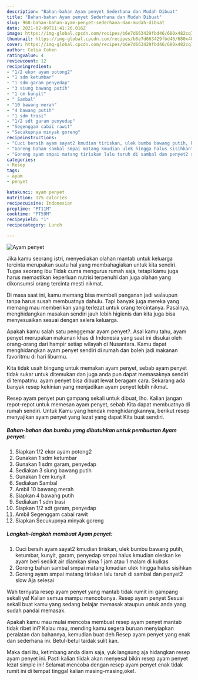 ```yaml
---
description: "Bahan-bahan Ayam penyet Sederhana dan Mudah Dibuat"
title: "Bahan-bahan Ayam penyet Sederhana dan Mudah Dibuat"
slug: 968-bahan-bahan-ayam-penyet-sederhana-dan-mudah-dibuat
date: 2021-02-09T11:41:26.016Z
image: https://img-global.cpcdn.com/recipes/b6e7d663429fbd46/680x482cq70/ayam-penyet-foto-resep-utama.jpg
thumbnail: https://img-global.cpcdn.com/recipes/b6e7d663429fbd46/680x482cq70/ayam-penyet-foto-resep-utama.jpg
cover: https://img-global.cpcdn.com/recipes/b6e7d663429fbd46/680x482cq70/ayam-penyet-foto-resep-utama.jpg
author: Celia Cohen
ratingvalue: 4
reviewcount: 12
recipeingredient:
- "1/2 ekor ayam potong2"
- "1 sdm ketumbar"
- "1 sdm garam penyedap"
- "3 siung bawang putih"
- "1 cm kunyit"
- " Sambal"
- "10 bawang merah"
- "4 bawang putih"
- "1 sdm trasi"
- "1/2 sdt garam penyedap"
- "Segenggam cabai rawit"
- "Secukupnya minyak goreng"
recipeinstructions:
- "Cuci bersih ayam sayat2 kmudian tiriskan, ulek bumbu bawang putih, ketumbar, kunyit, garam, penyedap smpai halus kmudian oleskan ke ayam beri sedikit air diamkan slma 1 jam atau 1 malam di kulkas"
- "Goreng bahan sambal smpai matang kmudian ulek hingga halus sisihkan"
- "Goreng ayam smpai matang tiriskan lalu taruh di sambal dan penyet2 slow Aja selesai"
categories:
- Resep
tags:
- ayam
- penyet

katakunci: ayam penyet 
nutrition: 175 calories
recipecuisine: Indonesian
preptime: "PT11M"
cooktime: "PT59M"
recipeyield: "1"
recipecategory: Lunch

---
```



![Ayam penyet](https://img-global.cpcdn.com/recipes/b6e7d663429fbd46/680x482cq70/ayam-penyet-foto-resep-utama.jpg)

Jika kamu seorang istri, menyediakan olahan mantab untuk keluarga tercinta merupakan suatu hal yang membahagiakan untuk kita sendiri. Tugas seorang ibu Tidak cuma mengurus rumah saja, tetapi kamu juga harus memastikan keperluan nutrisi terpenuhi dan juga olahan yang dikonsumsi orang tercinta mesti nikmat.

Di masa  saat ini, kamu memang bisa membeli panganan jadi walaupun tanpa harus susah membuatnya dahulu. Tapi banyak juga mereka yang memang mau memberikan yang terlezat untuk orang tercintanya. Pasalnya, menghidangkan masakan sendiri jauh lebih higienis dan kita juga bisa menyesuaikan sesuai dengan selera keluarga. 



Apakah kamu salah satu penggemar ayam penyet?. Asal kamu tahu, ayam penyet merupakan makanan khas di Indonesia yang saat ini disukai oleh orang-orang dari hampir setiap wilayah di Nusantara. Kamu dapat menghidangkan ayam penyet sendiri di rumah dan boleh jadi makanan favoritmu di hari liburmu.

Kita tidak usah bingung untuk memakan ayam penyet, sebab ayam penyet tidak sukar untuk ditemukan dan juga anda pun dapat memasaknya sendiri di tempatmu. ayam penyet bisa dibuat lewat beragam cara. Sekarang ada banyak resep kekinian yang menjadikan ayam penyet lebih nikmat.

Resep ayam penyet pun gampang sekali untuk dibuat, lho. Kalian jangan repot-repot untuk memesan ayam penyet, sebab Kita dapat membuatnya di rumah sendiri. Untuk Kamu yang hendak menghidangkannya, berikut resep menyajikan ayam penyet yang lezat yang dapat Kita buat sendiri.

<!--inarticleads1-->

##### Bahan-bahan dan bumbu yang dibutuhkan untuk pembuatan Ayam penyet:

1. Siapkan 1/2 ekor ayam potong2
1. Gunakan 1 sdm ketumbar
1. Gunakan 1 sdm garam, penyedap
1. Sediakan 3 siung bawang putih
1. Gunakan 1 cm kunyit
1. Sediakan  Sambal
1. Ambil 10 bawang merah
1. Siapkan 4 bawang putih
1. Sediakan 1 sdm trasi
1. Siapkan 1/2 sdt garam, penyedap
1. Ambil Segenggam cabai rawit
1. Siapkan Secukupnya minyak goreng




<!--inarticleads2-->

##### Langkah-langkah membuat Ayam penyet:

1. Cuci bersih ayam sayat2 kmudian tiriskan, ulek bumbu bawang putih, ketumbar, kunyit, garam, penyedap smpai halus kmudian oleskan ke ayam beri sedikit air diamkan slma 1 jam atau 1 malam di kulkas
1. Goreng bahan sambal smpai matang kmudian ulek hingga halus sisihkan
1. Goreng ayam smpai matang tiriskan lalu taruh di sambal dan penyet2 slow Aja selesai




Wah ternyata resep ayam penyet yang mantab tidak rumit ini gampang sekali ya! Kalian semua mampu mencobanya. Resep ayam penyet Sesuai sekali buat kamu yang sedang belajar memasak ataupun untuk anda yang sudah pandai memasak.

Apakah kamu mau mulai mencoba membuat resep ayam penyet mantab tidak ribet ini? Kalau mau, mending kamu segera buruan menyiapkan peralatan dan bahannya, kemudian buat deh Resep ayam penyet yang enak dan sederhana ini. Betul-betul taidak sulit kan. 

Maka dari itu, ketimbang anda diam saja, yuk langsung aja hidangkan resep ayam penyet ini. Pasti kalian tiidak akan menyesal bikin resep ayam penyet lezat simple ini! Selamat mencoba dengan resep ayam penyet enak tidak rumit ini di tempat tinggal kalian masing-masing,oke!.

